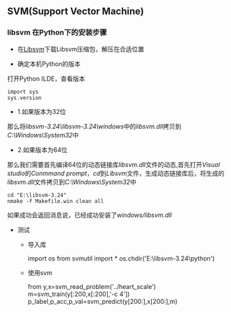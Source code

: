 ## SVM(Support Vector Machine)


### libsvm 在Python下的安装步骤
* 在[Libsvm](https://www.csie.ntu.edu.tw/~cjlin/libsvm/)下载Libsvm压缩包，解压在合适位置

- 确定本机Python的版本

打开Python ILDE，查看版本

    import sys
    sys.version

- 1.如果版本为32位

那么将*libsvm-3.24\libsvm-3.24\windows*中的*libsvm.dll*拷贝到*C:\Windows\System32*中

- 2.如果版本为64位

那么我们需要首先编译64位的动态链接库*libsvm.dll*文件的动态,首先打开*Visual studio*的*Conmmand prompt*，*cd*到*Libsvm*文件，生成动态链接库后，将生成的*libsvm.dll*文件拷贝到*C:\Windows\System32*中

    cd "E:\libsvm-3.24"
    nmake -f Makefile.win clean all

如果成功会返回消息说，已经成功安装了*windows/libsvm.dll*

- 测试

  - 导入库

    import os
    from svmutil import *
    os.chdir('E:\libsvm-3.24\python')

  - 使用svm

    from y,x=svm_read_problem('../heart_scale')
    m=svm_train(y[:200,x[:200],'-c 4'])
    p_label,p_acc,p_val=svm_predict(y[200:],x[200:],m) 


